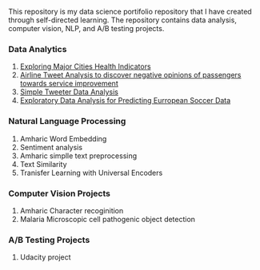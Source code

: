 This repository is my data science portifolio repository that I have created through self-directed learning. The repository contains data analysis, computer vision, NLP, and A/B testing projects.

### Data Analytics
1. [Exploring Major Cities Health Indicators](health_stats_analysis.md) 
2.  [Airline Tweet Analysis to discover negative opinions of passengers towards service improvement](airline_tweet_data_analysis.md) 
3.  [Simple Tweeter Data Analysis](twitter_minner.md)
4. [Exploratory Data Analysis for Predicting Eurropean Soccer Data](EDA_sport.html)
### Natural Language Processing
1. Amharic Word Embedding
2. Sentiment analysis
3. Amharic simplle text preprocessing
4. Text Similarity
5. Tranisfer Learning with Universal Encoders
### Computer Vision Projects
1. Amharic Character recoginition
2. Malaria Microscopic cell pathogenic object detection
### A/B Testing Projects
1. Udacity project 

